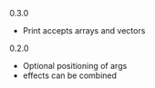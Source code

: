 0.3.0

- Print accepts arrays and vectors

0.2.0

- Optional positioning of args 
- effects can be combined
